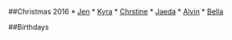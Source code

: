 ##Christmas 2016
    * [Jen]("https://matthewkwong.github.io/cards/christmas-2016/jen/bastille.html")
    * [Kyra]("https://matthewkwong.github.io/cards/christmas-2016/kyra/strangerThings.html")
    * [Chrstine]("https://matthewkwong.github.io/cards/christmas-2016/christine/UP.html")
    * [Jaeda]("https://matthewkwong.github.io/cards/christmas-2016/jaeda/strangerThings.html")
    * [Alvin]("https://matthewkwong.github.io/cards/christmas-2016/alvin/gameOfThrones.html")
    * [Bella]("https://matthewkwong.github.io/cards/christmas-2016/bella/stevenUniverse.html")


##Birthdays